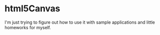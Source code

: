 # html5Canvas
I'm just trying to figure out how to use it with sample applications and little homeworks for myself.
